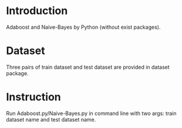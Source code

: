 # Introduction
Adaboost and Naive-Bayes by Python (without exist packages).
# Dataset
Three pairs of train dataset and test dataset are provided in dataset package.
# Instruction
Run Adaboost.py/Naive-Bayes.py in command line with two args: train dataset name and test dataset name.
